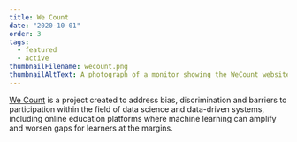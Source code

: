 ```yaml
---
title: We Count
date: "2020-10-01"
order: 3
tags:
  - featured
  - active
thumbnailFilename: wecount.png
thumbnailAltText: A photograph of a monitor showing the WeCount website
---
```

[We Count](https://wecount.inclusivedesign.ca) is a project created to address bias, discrimination and barriers to
participation within the field of data science and data-driven systems, including online education platforms where
machine learning can amplify and worsen gaps for learners at the margins.
